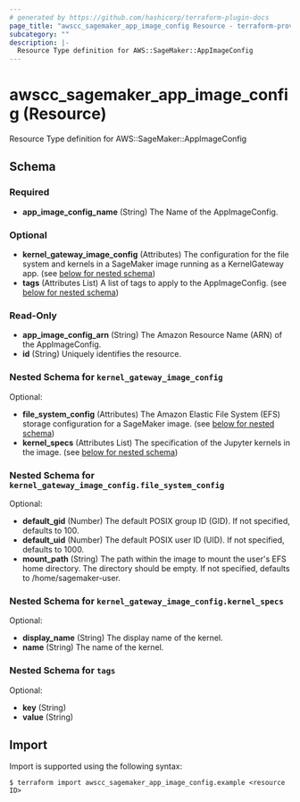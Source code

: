```yaml
---
# generated by https://github.com/hashicorp/terraform-plugin-docs
page_title: "awscc_sagemaker_app_image_config Resource - terraform-provider-awscc"
subcategory: ""
description: |-
  Resource Type definition for AWS::SageMaker::AppImageConfig
---
```


# awscc_sagemaker_app_image_config (Resource)

Resource Type definition for AWS::SageMaker::AppImageConfig



<!-- schema generated by tfplugindocs -->
## Schema

### Required

- **app_image_config_name** (String) The Name of the AppImageConfig.

### Optional

- **kernel_gateway_image_config** (Attributes) The configuration for the file system and kernels in a SageMaker image running as a KernelGateway app. (see [below for nested schema](#nestedatt--kernel_gateway_image_config))
- **tags** (Attributes List) A list of tags to apply to the AppImageConfig. (see [below for nested schema](#nestedatt--tags))

### Read-Only

- **app_image_config_arn** (String) The Amazon Resource Name (ARN) of the AppImageConfig.
- **id** (String) Uniquely identifies the resource.

<a id="nestedatt--kernel_gateway_image_config"></a>
### Nested Schema for `kernel_gateway_image_config`

Optional:

- **file_system_config** (Attributes) The Amazon Elastic File System (EFS) storage configuration for a SageMaker image. (see [below for nested schema](#nestedatt--kernel_gateway_image_config--file_system_config))
- **kernel_specs** (Attributes List) The specification of the Jupyter kernels in the image. (see [below for nested schema](#nestedatt--kernel_gateway_image_config--kernel_specs))

<a id="nestedatt--kernel_gateway_image_config--file_system_config"></a>
### Nested Schema for `kernel_gateway_image_config.file_system_config`

Optional:

- **default_gid** (Number) The default POSIX group ID (GID). If not specified, defaults to 100.
- **default_uid** (Number) The default POSIX user ID (UID). If not specified, defaults to 1000.
- **mount_path** (String) The path within the image to mount the user's EFS home directory. The directory should be empty. If not specified, defaults to /home/sagemaker-user.


<a id="nestedatt--kernel_gateway_image_config--kernel_specs"></a>
### Nested Schema for `kernel_gateway_image_config.kernel_specs`

Optional:

- **display_name** (String) The display name of the kernel.
- **name** (String) The name of the kernel.



<a id="nestedatt--tags"></a>
### Nested Schema for `tags`

Optional:

- **key** (String)
- **value** (String)

## Import

Import is supported using the following syntax:

```shell
$ terraform import awscc_sagemaker_app_image_config.example <resource ID>
```
